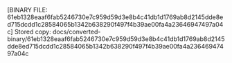 [BINARY FILE: 61eb1328eaaf6fab5246730e7c959d59d3e8b4c41db1d1769ab8d2145dde8ed715dcdd1c28584065b1342b638290f497f4b39ae00fa4a23646947497a04c]
Stored copy: docs/converted-binary/61eb1328eaaf6fab5246730e7c959d59d3e8b4c41db1d1769ab8d2145dde8ed715dcdd1c28584065b1342b638290f497f4b39ae00fa4a23646947497a04c

